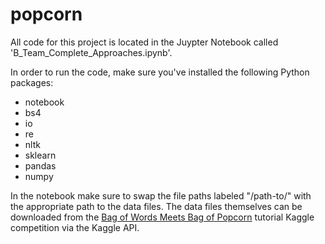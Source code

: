 # popcorn

All code for this project is located in the Juypter Notebook called 'B_Team_Complete_Approaches.ipynb'.

In order to run the code, make sure you've installed the following Python packages:

- notebook
- bs4
- io
- re
- nltk
- sklearn
- pandas
- numpy

In the notebook make sure to swap the file paths labeled "/path-to/" with the appropriate path to the data files. The data files themselves can be downloaded from the [Bag of Words Meets Bag of Popcorn](https://www.kaggle.com/c/word2vec-nlp-tutorial/overview/part-1-for-beginners-bag-of-words) tutorial Kaggle competition via the Kaggle API.

